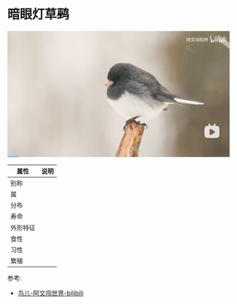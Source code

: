 # 暗眼灯草鹀

![](01.png)

|属性|说明|
| ---- | ---- |
| 别称||
| 属||
| 分布||
| 寿命||
| 外形特征||
| 食性||
| 习性||
| 繁殖||

参考:
- [鸟儿-阿文闯世界-bilibili](https://www.bilibili.com/video/BV1s8411j7mw/?spm_id_from=666.25.top_right_bar_window_history.content.click&vd_source=741bff59809f9e15c309ef97c7d7c960)
